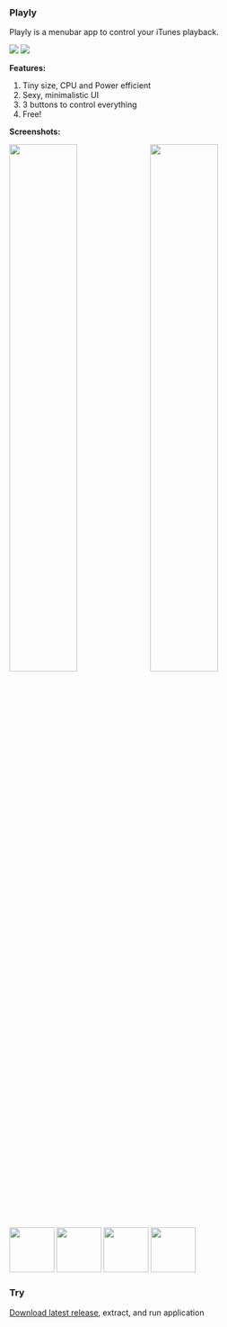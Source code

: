 
### Playly

Playly is a menubar app to control your iTunes playback. 

<img src="https://img.shields.io/github/v/release/Maqsim/Playly?include_prereleases&1"/> <img src="https://img.shields.io/github/stars/Maqsim/Playly"/>

**Features:**
1. Tiny size, CPU and Power efficient
2. Sexy, minimalistic UI
3. 3 buttons to control everything
4. Free!

**Screenshots:**

<img src="https://i.ibb.co/NpRx36q/Screen-Shot-2019-10-01-at-19-31-54.png" width="49%"/> <img src="https://i.ibb.co/vXd763L/Screen-Shot-2019-10-01-at-19-27-40.png" width="49%"/>

<img src="https://i.ibb.co/yXwWXmB/Screen-Shot-2019-10-01-at-19-25-56.png" height="80"/> <img src="https://i.ibb.co/rf4TN8D/Screen-Shot-2019-10-01-at-19-26-27.png" height="80"/> <img src="https://i.ibb.co/m8DmNV4/Screen-Shot-2019-10-01-at-19-27-03.png" height="80"/> <img src="https://i.ibb.co/ky8xDm3/Screen-Shot-2019-10-01-at-19-33-06.png" height="80"/>

### Try
[Download latest release](https://github.com/Maqsim/Playly/releases/latest/download/Playly.app.zip), extract, and run application
